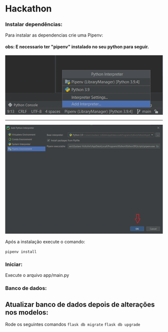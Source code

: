 # Hackathon

### Instalar dependências:

Para instalar as dependencias crie uma Pipenv:

#### obs: E necessario ter "pipenv" instalado no seu python para seguir. 

![img.png](images/example_pipenv_add.png)

---

![img.png](images/example_gnrt_pipenv.png)


Após a instalação execute o comando:

`pipenv install`

### Iniciar:

Execute o arquivo app/main.py

### Banco de dados:

## Atualizar banco de dados depois de alterações nos modelos:
Rode os seguintes comandos 
   `flask db migrate`
   `flask db upgrade`
